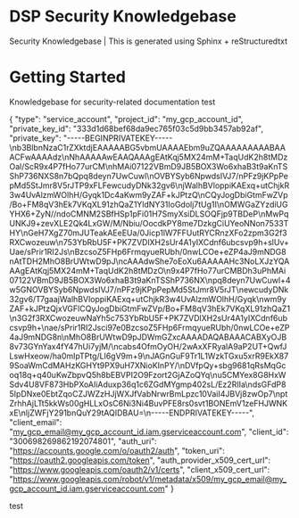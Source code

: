 # DSP Security Knowledgebase 

Security Knowledgebase | This is generated using Sphinx + reStructuredtxt

# Getting Started 

Knowledgebase for security-related documentation test


{
  "type": "service_account",
  "project_id": "my_gcp_account_id",
  "private_key_id": "333d1d68bef68da9ec765f03c5d9bb3457ab92af",
  "private_key": "-----BEGINPRIVATEKEY-----\nb3BlbnNzaC1rZXktdjEAAAAABG5vbmUAAAAEbm9uZQAAAAAAAAABAAACFwAAAAdz\nNhAAAAAwEAAQAAAgEAtKqj5MX24mM+TaqUdK2h8tMDzOal/ScR9x4P7fHo77urCM\nhMAi07122VBmD9JB5BOX3Wo6xhaB3t9aKnTSShP736NXS8n7bQpq8deyn7UwCuwl\nOVBYSyb6NpwdsIVJ7/nPFz9jKPpPepMd5StJmr8V5rJTP9xFLFewcudyDNk32gv6\njWalhBVloppiKAExq+utChjkR3w4UvAlzmWOlhH/Gyqk1Dc4aKwm9yZAF+kJPtzQ\nCQyJogDbiGtmFwZVp/Bo+FM8qV3hEk7VKqXL91zhQaZ1YldNY31IoGdolj7tUg1I\nOMWGaZYzdiUGYHX6+ZyN//ndoCMNM2SBfHSp1pFi01H7SmyXsiDLSOQFjp9TBDeP\nMwPqUNKJ9+zevXLE2Qk4LxGW/M/Nbiu/OocdkPY8me7DzkgCiUYeoNNon7533THY\nGeH7XgZ70mJUTeakAEeEUa/0Jicp1lW7FFUutRYCRnzXFo2zpm3G2f3RXCwozeuw\n753YbRbU5F+PK7ZVDlXH2sUr4A1yIXCdnf6ubcsvp9h+slUv+Uae/sPrir1RI2Js\nBzcsoZ5FHp6FrmqyueRUbh/0nwLCOe+eZP4aJ9mNDG8nAtTDH2MhO8BrUWtwD9pJ\ncAAAdwShe7oEoXu6AAAAAHc3NoLXJzYQAAAgEAtKqj5MX24mM+TaqUdK2h8tMDzO\n9x4P7fHo77urCMBDh3uPhMAi07122VBmD9JB5BOX3Wo6xhaB3t9aKnTSShP736NX\npq8deyn7UwCuwl+4w5GNOVBYSyb6NpwdsIVJ7/nPFz9jKPpPepMd5StJmr8V5rJT\newcudyDNk32gv6/T7gaajWalhBVloppiKAExq+utChjkR3w4UvAlzmWOlhH/Gyqk\nwm9yZAF+kJPtzQjxVGFlCQyJogDbiGtmFwZVp/Bo+FM8qV3hEk7VKqXL91zhQaZ1\n3G2f3RXCwozeuwNaYh5c753YbRbU5F+PK7ZVDlXH2sUr4A1yIXCdnf6ubcsvp9h+\nae/sPrir1RI2Jsci97e0BzcsoZ5FHp6FrmqyueRUbh/0nwLCOe+eZP4aJ9mNDG8n\nMhO8BrUWtwD9pJDWmGZxcAAAADAQABAAACABXyOJB8v73GYnYax4fY47hUi7yjM/\ncabs4OfmOyOH/2wAxXFRyalA9aP2UT+QwfJLswHxeow/ha0mIpTPtg/Ll6gV9m+9\nJAGnGuF9Tr1L1WzkTGxu5xrR9EkX879SoaWmCdMAHzKGHYt9PX9uH7XNioKInPY/\nDVfpQy+sbg9681qRsMqGcoq18q+q40uKwZbpvQ5h8bEBVPI2O9Fzort2GjAZoQYq\nu5CMYex8G8HxWSdv4U8VF873HbPXoAIiAduxp36q1c6ZGdMYgmp402sL/Ez2RIIa\ndsGFdP85IpDNxe0EbtZqoCZJWZzHJjWXJfVabNrwrBmLpzc10VaiI4JBVj8zwOp7\nptZrhhAjLTt5kkWs00gHLLxOsC6Ni3Ni4BuvPFE8rs0svt1BONEmV1zeFHJWNKxE\nljZWFjY291bnQuY29tAQIDBAU=\n-----ENDPRIVATEKEY-----",
  "client_email": "my_gcp_email@my_gcp_account_id.iam.gserviceaccount.com",
  "client_id": "300698269862192074801",
  "auth_uri": "https://accounts.google.com/o/oauth2/auth",
  "token_uri": "https://oauth2.googleapis.com/token",
  "auth_provider_x509_cert_url": "https://www.googleapis.com/oauth2/v1/certs",
  "client_x509_cert_url": "https://www.googleapis.com/robot/v1/metadata/x509/my_gcp_email@my_gcp_account_id.iam.gserviceaccount.com"
}

test
